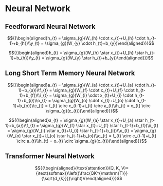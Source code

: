 # Neural Network

## Feedforward Neural Network

$${{\begin{aligned}h_{t} = \sigma_{g}(W_{h} \cdot x_{t}+U_{h} \cdot h_{t-1}+b_{h})\\y_{t} = \sigma_{g}(W_{y} \cdot h_{t}+b_{y})\end{aligned}}}$$

$${{\begin{aligned}h_{t} = \sigma_{g}(W_{h} \star x_{t}+U_{h} \star h_{t-1}+b_{h})\\y_{t} = \sigma_{g}(W_{y} \star h_{t}+b_{y})\end{aligned}}}$$

## Long Short Term Memory Neural Network

$${{\begin{aligned}a_{t} = \sigma_{g}(W_{a} \cdot x_{t}+U_{a} \cdot h_{t-1}+b_{a})\\f_{t} = \sigma_{g}(W_{f} \cdot x_{t}+U_{f} \cdot h_{t-1}+b_{f})\\i_{t} = \sigma_{g}(W_{i} \cdot x_{t}+U_{i} \cdot h_{t-1}+b_{i})\\o_{t} = \sigma_{g}(W_{o} \cdot x_{t}+U_{o} \cdot h_{t-1}+b_{o})\\c_{t} = f_{t} \circ c_{t-1}+i_{t} \circ a_{t}\\h_{t} = o_{t} \circ \sigma_{g}(c_{t}))\end{aligned}}}$$

$${{\begin{aligned}a_{t} = \sigma_{g}(W_{a} \star x_{t}+U_{a} \star h_{t-1}+b_{a})\\f_{t} = \sigma_{g}(W_{f} \star x_{t}+U_{f} \star h_{t-1}+b_{f})\\i_{t} = \sigma_{g}(W_{i} \star x_{t}+U_{i} \star h_{t-1}+b_{i})\\o_{t} = \sigma_{g}(W_{o} \star x_{t}+U_{o} \star h_{t-1}+b_{o})\\c_{t} = f_{t} \circ c_{t-1}+i_{t} \circ a_{t}\\h_{t} = o_{t} \circ \sigma_{g}(c_{t}))\end{aligned}}}$$

## Transformer Neural Network

$${{\begin{aligned}{\text{attention}}(Q, K, V)={\text{softmax}}\left({\frac{QK^{\mathrm{T}}}{\sqrt{d_{k}}}}\right)V\end{aligned}}}$$
